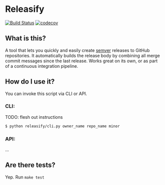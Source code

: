 # Releasify

[![Build Status](https://travis-ci.org/steven-mercatante/releasify.svg?branch=master)](https://travis-ci.org/steven-mercatante/releasify)
[![codecov](https://codecov.io/gh/steven-mercatante/releasify/branch/master/graph/badge.svg)](https://codecov.io/gh/steven-mercatante/releasify)

## What is this?
A tool that lets you quickly and easily create [semver](https://semver.org/) releases to GitHub repositories. It automatically builds the release body by combining all merge commit messages since the last release. Works great on its own, or as part of a continuous integration pipeline.

## How do I use it?
You can invoke this script via CLI or API.

### CLI:
TODO: flesh out instructions
```bash
$ python releasify/cli.py owner_name repo_name minor
```

### API:
...

## Are there tests?
Yep. Run `make test`
